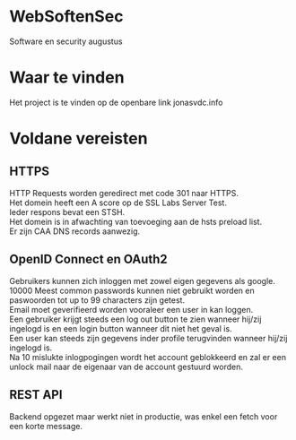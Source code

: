 # WebSoftenSec
Software en security augustus


# Waar te vinden
Het project is te vinden op de openbare link jonasvdc.info

# Voldane vereisten

## HTTPS
HTTP Requests worden geredirect met code 301 naar HTTPS.  
Het domein heeft een A score op de SSL Labs Server Test.  
Ieder respons bevat een STSH.  
Het domein is in afwachting van toevoeging aan de hsts preload list.  
Er zijn CAA DNS records aanwezig.  

## OpenID Connect en OAuth2

Gebruikers kunnen zich inloggen met zowel eigen gegevens als google.  
10000 Meest common passwords kunnen niet gebruikt worden en paswoorden tot up to 99 characters zijn getest.  
Email moet geverifieerd worden vooraleer een user in kan loggen.  
Een gebruiker krijgt steeds een log out button te zien wanneer hij/zij ingelogd is en een login button wanneer dit niet het geval is.  
Een user kan steeds zijn gegevens inder profile terugvinden wanneer hij/zij ingelogd is.  
Na 10 mislukte inlogpogingen wordt het account geblokkeerd en zal er een unlock mail naar de eigenaar van de account gestuurd worden.  

## REST API

Backend opgezet maar werkt niet in productie, was enkel een fetch voor een korte message.
